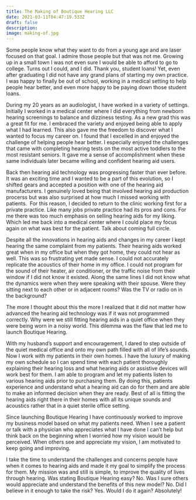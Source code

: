 ```yaml
---
title: The Making of Boutique Hearing LLC
date: 2021-03-11T04:47:19.533Z
draft: false
description:
image: making-of.jpg
---
```


<!--StartFragment-->

Some people know what they want to do from a young age and are laser focused on that goal. I admire those people but that was not me. Growing up in a small town I was not even sure I would be able to afford to go to college. Turns out I could, and I did. Thank you, student loans! Yet, even after graduating I did not have any grand plans of starting my own practice. I was happy to finally be out of school, working in a medical setting to help people hear better, and even more happy to be paying down those student loans.

During my 20 years as an audiologist, I have worked in a variety of settings. Initially I worked in a medical center where I did everything from newborn hearing screenings to balance and dizziness testing. As a new grad this was a great fit for me. I embraced the variety and enjoyed being able to apply what I had learned. This also gave me the freedom to discover what I wanted to focus my career on. I found that I excelled in and enjoyed the challenge of helping people hear better. I especially enjoyed the challenges that came with completing hearing tests on the most active toddlers to the most resistant seniors. It gave me a sense of accomplishment when these same individuals later became willing and confident hearing aid users.

Back then hearing aid technology was progressing faster than ever before. It was an exciting time and I wanted to be a part of this evolution, so I shifted gears and accepted a position with one of the hearing aid manufacturers. I genuinely loved being that involved hearing aid production procerss but was also surprised at how much I missed working with patients.  For this reason, I decided to return to the clinic working first for a private practice. Like many jobs private practice had its pros and cons. For me there was too much emphasis on selling hearing aids for my liking. Which led me back into a medical center where I could place my focus again on what was best for the patient. Talk about coming full circle.

Despite all the innovations in hearing aids and changes in my career I kept hearing the same complaint from my patients. Their hearing aids worked great when in my office but when they got home, they could not hear as well. This was so frustrating yet made sense. I could not accurately replicate the acoustics of their home in my office. I could not program for the sound of their heater, air conditioner, or the traffic noise from their window if I did not know it existed. Along the same lines I did not know what the dynamics were when they were speaking with their spouse. Were they sitting next to each other or in adjacent rooms? Was the TV or radio on in the background?

The more I thought about this the more I realized that it did not matter how advanced the hearing aid technology was if it was not programmed correctly. Why were we still fitting hearing aids in a quiet office when they were being worn in a noisy world. This dilemma was the flaw that led me to launch Boutique Hearing.

With my husband’s support and encouragement, I dared to step outside of the quiet medical office and onto my own path filled with all of life’s sounds. Now I work with my patients in their own homes. I have the luxury of making my own schedule so I can spend time with each patient thoroughly explaining their hearing loss and what hearing aids or assistive devices will work best for them. I am able to program and let my patients listen to various hearing aids prior to purchasing them. By doing this, patients experience and understand what a hearing aid can do for them and are able to make an informed decision when they are ready. Best of all is fitting the hearing aids right there in their homes with all its unique sounds and acoustics rather that in a quiet sterile office setting.

Since launching Boutique Hearing I have continuously worked to improve my business model based on what my patients need. When I see a patient or talk with a physician who appreciates what I have done I can’t help but think back on the beginning when I worried how my vision would be perceived. When others see and appreciate my vision, I am motivated to keep going and improving.

I take the time to understand the challenges and concerns people have when it comes to hearing aids and made it my goal to simplify the process for them. My mission was and still is simple, to improve the quality of lives through hearing. Was stating Boutique Hearing easy? No. Was I sure others would appreciate and understand the benefits of this new model? No. Did I believe in it enough to take the risk? Yes. Would I do it again? Absolutely!

<!--EndFragment-->
